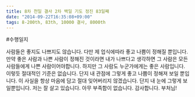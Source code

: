 ```yaml
---
title: 8차 천일 결사 2차 백일 기도 정진 83일째
date: "2014-09-22T16:35:08+09:00"
tags: 8-200th, 83th, 10000 결사, 8000th
---
```


#수행일지

사람들은 좋지도 나쁘지도 않습니다. 다만 제 업식에따라 좋고 나쁨이 정해질 뿐입니다. 만약 좋은 사람과 나쁜 사람이 정해진 것이라면 내가 나쁘다고 생각하면 그 사람은 모든 사람들에게 나쁜 사람이어야합니다. 하지만 그 사람도 누군가에게는 좋은 사람입니다. 이렇듯 절대적인 기준은 없습니다. 단지 내 관점에 그렇게  좋고 나쁨이 정해져 보일 뿐입니다. 이 사실을 항상 마음에 담고 절대 잊어버리지 않겠습니다. 단지 내 눈에 그렇게 보일뿐입니다. 저는 잘 살고 있습니다. 아무 부족함이 없습니다. 감사합니다. 부처님!
